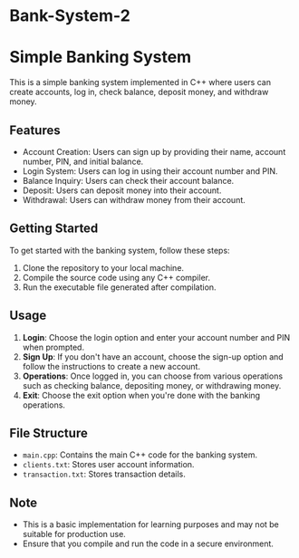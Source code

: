 # Bank-System-2
# Simple Banking System

This is a simple banking system implemented in C++ where users can create accounts, log in, check balance, deposit money, and withdraw money.

## Features

- Account Creation: Users can sign up by providing their name, account number, PIN, and initial balance.
- Login System: Users can log in using their account number and PIN.
- Balance Inquiry: Users can check their account balance.
- Deposit: Users can deposit money into their account.
- Withdrawal: Users can withdraw money from their account.

## Getting Started

To get started with the banking system, follow these steps:

1. Clone the repository to your local machine.
2. Compile the source code using any C++ compiler.
3. Run the executable file generated after compilation.

## Usage

1. **Login**: Choose the login option and enter your account number and PIN when prompted.
2. **Sign Up**: If you don't have an account, choose the sign-up option and follow the instructions to create a new account.
3. **Operations**: Once logged in, you can choose from various operations such as checking balance, depositing money, or withdrawing money.
4. **Exit**: Choose the exit option when you're done with the banking operations.

## File Structure

- `main.cpp`: Contains the main C++ code for the banking system.
- `clients.txt`: Stores user account information.
- `transaction.txt`: Stores transaction details.

## Note

- This is a basic implementation for learning purposes and may not be suitable for production use.
- Ensure that you compile and run the code in a secure environment.
